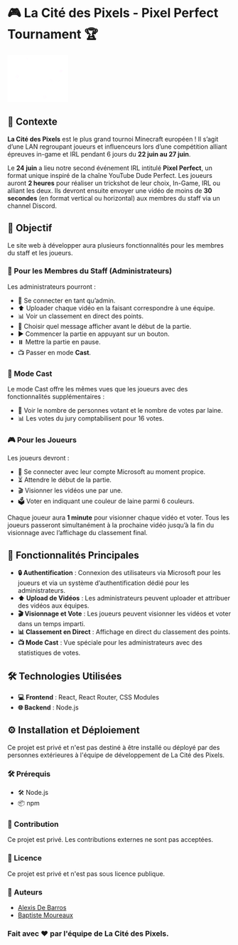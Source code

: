 # 🎮 La Cité des Pixels - Pixel Perfect Tournament 🏆

![Cité des Pixels](https://github.com/DeZoST/pixel-perfect/blob/main/client/public/images/logo-cite.png)

## 🌟 Contexte
**La Cité des Pixels** est le plus grand tournoi Minecraft européen ! Il s’agit d’une LAN regroupant joueurs et influenceurs lors d’une compétition alliant épreuves in-game et IRL pendant 6 jours du **22 juin au 27 juin**.

Le **24 juin** a lieu notre second événement IRL intitulé **Pixel Perfect**, un format unique inspiré de la chaîne YouTube Dude Perfect. Les joueurs auront **2 heures** pour réaliser un trickshot de leur choix, In-Game, IRL ou alliant les deux. Ils devront ensuite envoyer une vidéo de moins de **30 secondes** (en format vertical ou horizontal) aux membres du staff via un channel Discord.

## 🎯 Objectif

Le site web à développer aura plusieurs fonctionnalités pour les membres du staff et les joueurs.

### 👥 Pour les Membres du Staff (Administrateurs)
Les administrateurs pourront :
- 🔑 Se connecter en tant qu’admin.
- ⬆️ Uploader chaque vidéo en la faisant correspondre à une équipe.
- 📊 Voir un classement en direct des points.
- 📝 Choisir quel message afficher avant le début de la partie.
- ▶️ Commencer la partie en appuyant sur un bouton.
- ⏸️ Mettre la partie en pause.
- 📺 Passer en mode **Cast**.

### 🎥 Mode Cast
Le mode Cast offre les mêmes vues que les joueurs avec des fonctionnalités supplémentaires :
- 👥 Voir le nombre de personnes votant et le nombre de votes par laine.
- 📊 Les votes du jury comptabilisent pour 16 votes.

### 🎮 Pour les Joueurs
Les joueurs devront :
- 🔑 Se connecter avec leur compte Microsoft au moment propice.
- ⏳ Attendre le début de la partie.
- 🎬 Visionner les vidéos une par une.
- 🗳️ Voter en indiquant une couleur de laine parmi 6 couleurs.

Chaque joueur aura **1 minute** pour visionner chaque vidéo et voter. Tous les joueurs passeront simultanément à la prochaine vidéo jusqu’à la fin du visionnage avec l’affichage du classement final.

## 🚀 Fonctionnalités Principales
- **🔒 Authentification** : Connexion des utilisateurs via Microsoft pour les joueurs et via un système d’authentification dédié pour les administrateurs.
- **⬆️ Upload de Vidéos** : Les administrateurs peuvent uploader et attribuer des vidéos aux équipes.
- **🎬 Visionnage et Vote** : Les joueurs peuvent visionner les vidéos et voter dans un temps imparti.
- **📊 Classement en Direct** : Affichage en direct du classement des points.
- **📺 Mode Cast** : Vue spéciale pour les administrateurs avec des statistiques de votes.

## 🛠️ Technologies Utilisées
- **💻 Frontend** : React, React Router, CSS Modules
- **🌐 Backend** : Node.js

## ⚙️ Installation et Déploiement

Ce projet est privé et n'est pas destiné à être installé ou déployé par des personnes extérieures à l'équipe de développement de La Cité des Pixels.

### 🛠️ Prérequis
- 🛠️ Node.js
- 📦 npm

### 🤝 Contribution
Ce projet est privé. Les contributions externes ne sont pas acceptées.

### 📜  Licence
Ce projet est privé et n'est pas sous licence publique.

### 👥 Auteurs
- [Alexis De Barros](https://github.com/DeZoST)
- [Baptiste Moureaux](https://github.com/BaptisteMoureaux)

### Fait avec ❤️ par l'équipe de La Cité des Pixels.